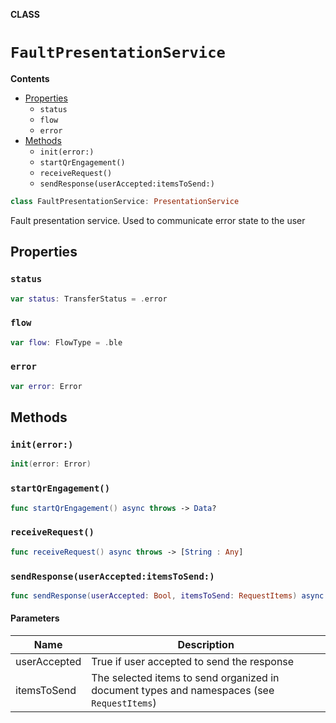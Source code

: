 **CLASS**

# `FaultPresentationService`

**Contents**

- [Properties](#properties)
  - `status`
  - `flow`
  - `error`
- [Methods](#methods)
  - `init(error:)`
  - `startQrEngagement()`
  - `receiveRequest()`
  - `sendResponse(userAccepted:itemsToSend:)`

```swift
class FaultPresentationService: PresentationService
```

Fault presentation service. Used to communicate error state to the user

## Properties
### `status`

```swift
var status: TransferStatus = .error
```

### `flow`

```swift
var flow: FlowType = .ble
```

### `error`

```swift
var error: Error
```

## Methods
### `init(error:)`

```swift
init(error: Error)
```

### `startQrEngagement()`

```swift
func startQrEngagement() async throws -> Data?
```

### `receiveRequest()`

```swift
func receiveRequest() async throws -> [String : Any]
```

### `sendResponse(userAccepted:itemsToSend:)`

```swift
func sendResponse(userAccepted: Bool, itemsToSend: RequestItems) async throws
```

#### Parameters

| Name | Description |
| ---- | ----------- |
| userAccepted | True if user accepted to send the response |
| itemsToSend | The selected items to send organized in document types and namespaces (see `RequestItems`) |